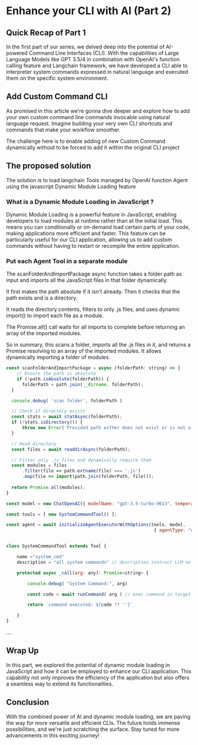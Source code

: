 
# Enhance your CLI with AI (Part 2)

## Quick Recap of Part 1

In the first part of our series, we delved deep into the potential of AI-powered Command Line Interfaces (CLI). With the capabilities of Large Language Models like GPT 3.5/4 in combination with OpenAI's function calling feature and Langchain framework, we have developed a CLI able to interpreter system commands expressed in natural language and executed them on the specific system environment.

## Add Custom Command CLI

As promised in this article we're gonna dive deeper and explore how to add your own custom command line commands invocable using natural language request. Imagine building your very own CLI shortcuts and commands that make your workflow smoother. 

The challenge here is to enable adding of new Custom Command dynamically without to be forced to add it within the original CLI project 

## The proposed solution

The solution is to load langchain Tools managed by OpenAI function Agent using the javascript Dynamic Module Loading  feature

### What is a Dynamic Module Loading in JavaScript ?

Dynamic Module Loading is a powerful feature in JavaScript, enabling developers to load modules at runtime rather than at the initial load. This means you can conditionally or on-demand load certain parts of your code, making applications more efficient and faster. This feature can be particularly useful for our CLI application, allowing us to add custom commands without having to restart or recompile the entire application.

### Put each Agent Tool in a separate module

The scanFolderAndImportPackage async function takes a folder path as input and imports all the JavaScript files in that folder dynamically.

It first makes the path absolute if it isn't already. Then it checks that the path exists and is a directory.

It reads the directory contents, filters to only .js files, and uses dynamic import() to import each file as a module.

The Promise.all() call waits for all imports to complete before returning an array of the imported modules.

So in summary, this scans a folder, imports all the .js files in it, and returns a Promise resolving to an array of the imported modules. It allows dynamically importing a folder of modules.

```javascript
const scanFolderAndImportPackage = async (folderPath: string) => {
    // Ensure the path is absolute
    if (!path.isAbsolute(folderPath)) {
      folderPath = path.join(__dirname, folderPath);
  }

  console.debug( 'scan folder', folderPath )

  // Check if directory exists
  const stats = await statAsync(folderPath);
  if (!stats.isDirectory()) {
      throw new Error('Provided path either does not exist or is not a directory.');
  }

  // Read directory
  const files = await readdirAsync(folderPath);

  // Filter only .js files and dynamically require them
  const modules = files
      .filter(file => path.extname(file) === '.js')
      .map(file => import(path.join(folderPath, file)));
  
  return Promise.all(modules);
}
```

```javascript
const model = new ChatOpenAI({ modelName: "gpt-3.5-turbo-0613", temperature: 0});

const tools = [ new SystemCommandTool() ];

const agent = await initializeAgentExecutorWithOptions(tools, model, 
                                                        { agentType: "openai-functions" } );
```

```javascript

class SystemCommandTool extends Tool {

    name ="system_cmd"
    description = "all system commands" // description instruct LLM on Tool's purpose

    protected async _call(arg: any): Promise<string> {

        console.debug( "System Command:", arg)

        const code = await runCommand( arg ) // exec command in target environment

        return `command executed: ${code ?? ''}`

    }
}
```


....

## Wrap Up

In this part, we explored the potential of dynamic module loading in JavaScript and how it can be employed to enhance our CLI application. This capability not only improves the efficiency of the application but also offers a seamless way to extend its functionalities.

## Conclusion

With the combined power of AI and dynamic module loading, we are paving the way for more versatile and efficient CLIs. The future holds immense possibilities, and we're just scratching the surface. Stay tuned for more advancements in this exciting journey!
